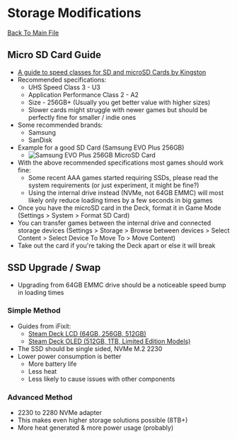 # Storage Modifications
[Back To Main File](../../README.md)

## Micro SD Card Guide
- [A guide to speed classes for SD and microSD Cards by Kingston](https://www.kingston.com/unitedkingdom/en/blog/personal-storage/memory-card-speed-classes)
- Recommended specifications:
    - UHS Speed Class 3 - U3
    - Application Performance Class 2 - A2
    - Size - 256GB+ (Usually you get better value with higher sizes)
    - Slower cards might struggle with newer games but should be perfectly fine for smaller / indie ones
- Some recommended brands:
    - Samsung
    - SanDisk
- Example for a good SD Card (Samsung EVO Plus 256GB)
    - ![Samsung EVO Plus 256GB MicroSD Card](../../Images/Storage/Samsung_EVO_PLUS_MicroSD.png)
- With the above recommended specifications most games should work fine:
    - Some recent AAA games started requiring SSDs, please read the system requirements (or just experiment, it might be fine?)
    - Using the internal drive instead (NVMe, not 64GB EMMC) will most likely only reduce loading times by a few seconds in big games
- Once you have the microSD card in the Deck, format it in Game Mode (Settings > System > Format SD Card)
- You can transfer games between the internal drive and connected storage devices (Settings > Storage > Browse between devices > Select Content > Select Device To Move To > Move Content)
- Take out the card if you're taking the Deck apart or else it will break

## SSD Upgrade / Swap
- Upgrading from 64GB EMMC drive should be a noticeable speed bump in loading times

### Simple Method
- Guides from iFixit:
    - [Steam Deck LCD (64GB, 256GB, 512GB)](https://www.ifixit.com/Guide/Steam+Deck+SSD+Replacement/148989)
    - [Steam Deck OLED (512GB, 1TB, Limited Edition Models)](https://www.ifixit.com/Guide/Steam+Deck+OLED+SSD+Replacement/168255)
- The SSD should be single sided, NVMe M.2 2230
- Lower power consumption is better
    - More battery life
    - Less heat
    - Less likely to cause issues with other components

### Advanced Method
- 2230 to 2280 NVMe adapter
- This makes even higher storage solutions possible (8TB+)
- More heat generated & more power usage (probably)